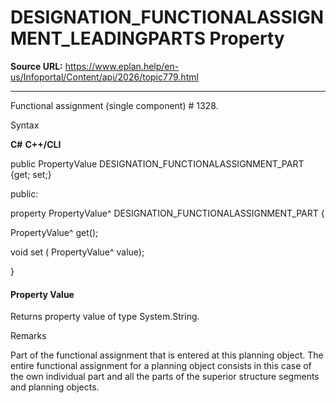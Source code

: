 # DESIGNATION_FUNCTIONALASSIGNMENT_LEADINGPARTS Property

**Source URL:** https://www.eplan.help/en-us/Infoportal/Content/api/2026/topic779.html

---

Functional assignment (single component) # 1328.

Syntax

**C#**
**C++/CLI**


public PropertyValue DESIGNATION_FUNCTIONALASSIGNMENT_PART {get; set;}

public:

property PropertyValue^ DESIGNATION_FUNCTIONALASSIGNMENT_PART {

   PropertyValue^ get();

   void set (    PropertyValue^ value);

}


#### Property Value

Returns property value of type System.String.

Remarks

Part of the functional assignment that is entered at this planning object. The entire functional assignment for a planning object consists in this case of the own individual part and all the parts of the superior structure segments and planning objects.
